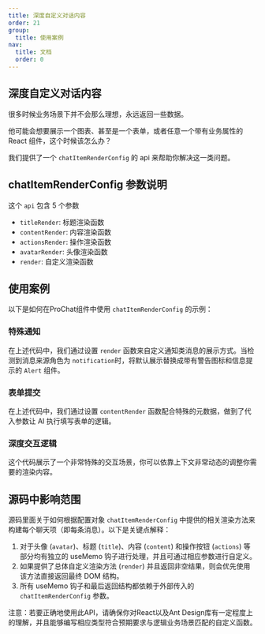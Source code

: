 ```yaml
---
title: 深度自定义对话内容
order: 21
group:
  title: 使用案例
nav:
  title: 文档
  order: 0
---
```


## 深度自定义对话内容

很多时候业务场景下并不会那么理想，永远返回一些数据。

他可能会想要展示一个图表、甚至是一个表单，或者任意一个带有业务属性的 React 组件，这个时候该怎么办？

我们提供了一个 `chatItemRenderConfig` 的 api 来帮助你解决这一类问题。

## chatItemRenderConfig 参数说明

这个 `api` 包含 5 个参数

- `titleRender`: 标题渲染函数
- `contentRender`: 内容渲染函数
- `actionsRender`: 操作渲染函数
- `avatarRender`: 头像渲染函数
- `render`: 自定义渲染函数

## 使用案例

以下是如何在ProChat组件中使用 `chatItemRenderConfig` 的示例：

### 特殊通知

<code src="./demos/controled-servers-push.tsx" ></code>

在上述代码中，我们通过设置 `render` 函数来自定义通知类消息的展示方式。当检测到消息来源角色为 `notification`时，将默认展示替换成带有警告图标和信息提示的 `Alert` 组件。

### 表单提交

<code src="./demos/render-form-chats.tsx" ></code>

在上述代码中，我们通过设置 `contentRender` 函数配合特殊的元数据，做到了代入参数让 AI 执行填写表单的逻辑。

### 深度交互逻辑

<code src="./demos/render-chats-nextGen.tsx" ></code>

这个代码展示了一个非常特殊的交互场景，你可以依靠上下文非常动态的调整你需要的渲染内容。

## 源码中影响范围

源码里面关于如何根据配置对象 `chatItemRenderConfig` 中提供的相关渲染方法来构建每个聊天项（即每条消息）。以下是关键点解释：

1. 对于头像 (`avatar`)、标题 (`title`)、内容 (`content`) 和操作按钮 (`actions`) 等部分均有独立的 useMemo 钩子进行处理，并且可通过相应参数进行自定义。
2. 如果提供了总体自定义渲染方法 (`render`) 并且返回非空结果，则会优先使用该方法直接返回最终 DOM 结构。
3. 所有 useMemo 钩子和最后返回结构都依赖于外部传入的 `chatItemRenderConfig` 参数。

注意：若要正确地使用此API，请确保你对React以及Ant Design库有一定程度上的理解，并且能够编写相应类型符合预期要求与逻辑业务场景匹配的自定义函数。

